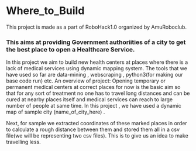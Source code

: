 # Where_to_Build
This project is made as a part of RoboHack1.0 organized by AmuRoboclub.

### This aims at providing Government authoriities of a city to get the best place to open a Healthcare Service.
In this project we aim to build new health centers at places where there is a lack of medical services using dynamic mapping system.
The tools that we have used so far are data-mining , webscraping , python3(for making our base code run) etc.
An overview of project:
Opening temporary or permanent medical centers at correct places for now is the basic aim so that for any sort of treatment no one has to travel long distances and can be cured at nearby places itself and medical services can reach to large number of people at same time.
In this project , we have used a dynamic map of sample city (name_of_city_here) . 

Next, for sample we extracted coordinates of these marked places in order to calculate a rough distance between them and stored them all in a csv file(we will be representing two csv files).
This is to give us an idea to make travelling less.


